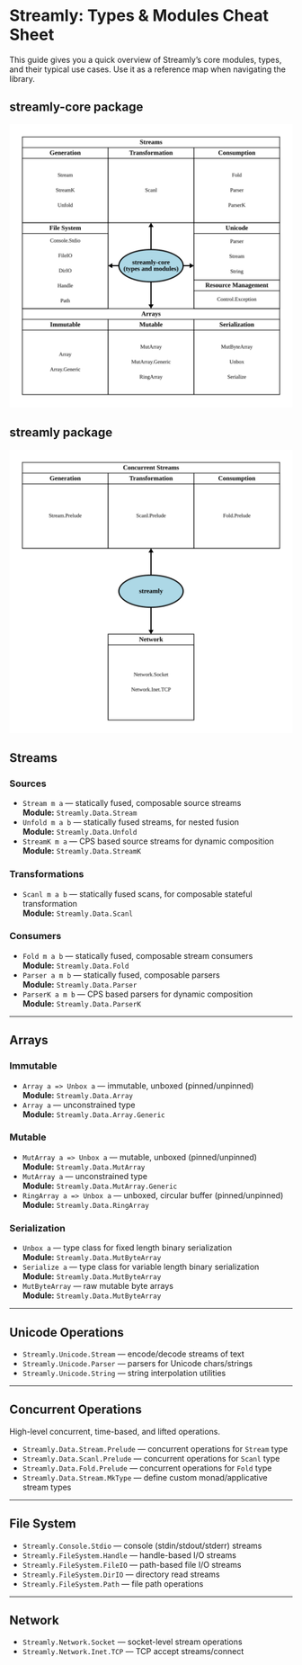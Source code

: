 # Streamly: Types & Modules Cheat Sheet

This guide gives you a quick overview of Streamly’s core modules,
types, and their typical use cases. Use it as a reference map when
navigating the library.

## streamly-core package

![Streamly Core Modules](./streamly-core.svg)

## streamly package

![Streamly Modules](./streamly.svg)

## Streams

### Sources
- `Stream m a` — statically fused, composable source streams<br>
  **Module:** `Streamly.Data.Stream`
- `Unfold m a b` — statically fused streams, for nested fusion<br>
  **Module:** `Streamly.Data.Unfold`
- `StreamK m a` — CPS based source streams for dynamic composition<br>
  **Module:** `Streamly.Data.StreamK`

### Transformations

- `Scanl m a b` — statically fused scans, for composable stateful transformation<br>
  **Module:** `Streamly.Data.Scanl`

### Consumers

- `Fold m a b` — statically fused, composable stream consumers<br>
  **Module:** `Streamly.Data.Fold`
- `Parser a m b` — statically fused, composable parsers<br>
  **Module:** `Streamly.Data.Parser`
- `ParserK a m b` — CPS based parsers for dynamic composition<br>
  **Module:** `Streamly.Data.ParserK`

---

## Arrays

### Immutable

- `Array a => Unbox a` — immutable, unboxed (pinned/unpinned)<br>
  **Module:** `Streamly.Data.Array`
- `Array a` — unconstrained type<br>
  **Module:** `Streamly.Data.Array.Generic`

### Mutable

- `MutArray a => Unbox a` — mutable, unboxed (pinned/unpinned)<br>
  **Module:** `Streamly.Data.MutArray`
- `MutArray a` — unconstrained type<br>
  **Module:** `Streamly.Data.MutArray.Generic`
- `RingArray a => Unbox a` — unboxed, circular buffer (pinned/unpinned)<br>
  **Module:** `Streamly.Data.RingArray`

### Serialization

- `Unbox a` — type class for fixed length binary serialization<br>
  **Module:** `Streamly.Data.MutByteArray`
- `Serialize a` — type class for variable length binary serialization<br>
  **Module:** `Streamly.Data.MutByteArray`
- `MutByteArray` — raw mutable byte arrays<br>
  **Module:** `Streamly.Data.MutByteArray`

---

## Unicode Operations

- `Streamly.Unicode.Stream` — encode/decode streams of text
- `Streamly.Unicode.Parser` — parsers for Unicode chars/strings
- `Streamly.Unicode.String` — string interpolation utilities

---

## Concurrent Operations

High-level concurrent, time-based, and lifted operations.

- `Streamly.Data.Stream.Prelude` — concurrent operations for `Stream` type
- `Streamly.Data.Scanl.Prelude` — concurrent operations for `Scanl` type
- `Streamly.Data.Fold.Prelude` — concurrent operations for `Fold` type
- `Streamly.Data.Stream.MkType` — define custom monad/applicative stream types  

---

## File System

- `Streamly.Console.Stdio` — console (stdin/stdout/stderr) streams
- `Streamly.FileSystem.Handle` — handle-based I/O streams
- `Streamly.FileSystem.FileIO` — path-based file I/O streams
- `Streamly.FileSystem.DirIO` — directory read streams
- `Streamly.FileSystem.Path` — file path operations

---

## Network

- `Streamly.Network.Socket` — socket-level stream operations
- `Streamly.Network.Inet.TCP` — TCP accept streams/connect
